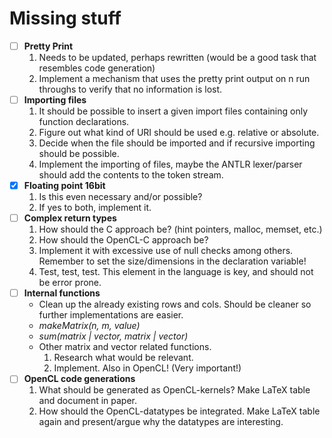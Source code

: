Missing stuff
=============
                
- [ ] **Pretty Print**
  1. Needs to be updated, perhaps rewritten (would be a good task that resembles code generation)
  2. Implement a mechanism that uses the pretty print output on n run throughs to verify that no information is lost. 
- [ ] **Importing files**     
  1. It should be possible to insert a given import files containing only function declarations.
  2. Figure out what kind of URI should be used e.g. relative or absolute.
  3. Decide when the file should be imported and if recursive importing should be possible.
  4. Implement the importing of files, maybe the ANTLR lexer/parser should add the contents to the token stream. 
- [X] **Floating point 16bit**
  1. Is this even necessary and/or possible?
  2. If yes to both, implement it.
- [ ] **Complex return types**
  1. How should the C approach be? (hint pointers, malloc, memset, etc.)
  2. How should the OpenCL-C approach be?
  3. Implement it with excessive use of null checks among others. Remember to set the size/dimensions in the declaration variable! 
  4. Test, test, test. This element in the language is key, and should not be error prone.
- [ ] **Internal functions**    
  - Clean up the already existing rows and cols. Should be cleaner so further implementations are easier.
  - *makeMatrix(n, m, value)*
  - *sum(matrix | vector, matrix | vector)*
  - Other matrix and vector related functions.
    1. Research what would be relevant.
    2. Implement. Also in OpenCL! (Very important!)
- [ ] **OpenCL code generations**
  1. What should be generated as OpenCL-kernels? Make LaTeX table and document in paper.
  2. How should the OpenCL-datatypes be integrated. Make LaTeX table again and present/argue why the datatypes are interesting.
  
  